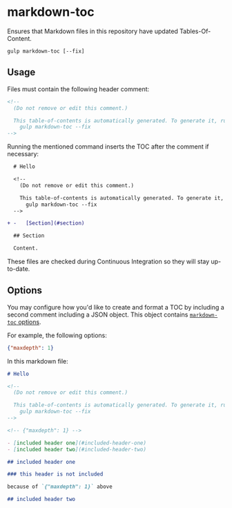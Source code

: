 # markdown-toc

Ensures that Markdown files in this repository have updated Tables-Of-Content.

```
gulp markdown-toc [--fix]
```

## Usage

Files must contain the following header comment:

```markdown
<!--
  (Do not remove or edit this comment.)

  This table-of-contents is automatically generated. To generate it, run:
    gulp markdown-toc --fix
-->
```

Running the mentioned command inserts the TOC after the comment if necessary:

```diff
  # Hello

  <!--
    (Do not remove or edit this comment.)

    This table-of-contents is automatically generated. To generate it, run:
      gulp markdown-toc --fix
  -->

+ -   [Section](#section)

  ## Section

  Content.
```

These files are checked during Continuous Integration so they will stay up-to-date.

## Options

You may configure how you'd like to create and format a TOC by including a second comment including a JSON object. This object contains [`markdown-toc` options](https://github.com/jonschlinkert/markdown-toc#options).

For example, the following options:

```json
{"maxdepth": 1}
```

In this markdown file:

```markdown
# Hello

<!--
  (Do not remove or edit this comment.)

  This table-of-contents is automatically generated. To generate it, run:
    gulp markdown-toc --fix
-->

<!-- {"maxdepth": 1} -->

- [included header one](#included-header-one)
- [included header two](#included-header-two)

## included header one

### this header is not included

because of `{"maxdepth": 1}` above

## included header two
```
